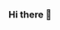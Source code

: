 ### Hi there 👋

<!--
**Hi! I am Arijit Bhowmick**

Here are some ideas to get you started:

- 🌱 I’m currently learning B.Tech Cybersecurity and Forensic
- 👯 I’m looking to lead my way to Ethical Hacker
- 📫 How to reach me: Reach me through email, github, facebook, instagram and twitter
-->
